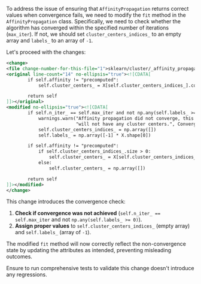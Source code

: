 To address the issue of ensuring that `AffinityPropagation` returns correct values when convergence fails, we need to modify the `fit` method in the `AffinityPropagation` class. Specifically, we need to check whether the algorithm has converged within the specified number of iterations (`max_iter`). If not, we should set `cluster_centers_indices_` to an empty array and `labels_` to an array of `-1`.

Let's proceed with the changes:

```xml
<change>
<file change-number-for-this-file="1">sklearn/cluster/_affinity_propagation.py</file>
<original line-count="14" no-ellipsis="true"><![CDATA[
        if self.affinity != "precomputed":
            self.cluster_centers_ = X[self.cluster_centers_indices_].copy()

        return self
]]></original>
<modified no-ellipsis="true"><![CDATA[
        if self.n_iter_ == self.max_iter and not np.any(self.labels_ >= 0):
            warnings.warn("Affinity propagation did not converge, this model "
                          "will not have any cluster centers.", ConvergenceWarning)
            self.cluster_centers_indices_ = np.array([])
            self.labels_ = np.array([-1] * X.shape[0])

        if self.affinity != "precomputed":
            if self.cluster_centers_indices_.size > 0:
                self.cluster_centers_ = X[self.cluster_centers_indices_].copy()
            else:
                self.cluster_centers_ = np.array([])

        return self
]]></modified>
</change>
```

This change introduces the convergence check:
1. **Check if convergence was not achieved** (`self.n_iter_ == self.max_iter` and not `np.any(self.labels_ >= 0)`).
2. **Assign proper values** to `self.cluster_centers_indices_` (empty array) and `self.labels_` (array of `-1`).

The modified `fit` method will now correctly reflect the non-convergence state by updating the attributes as intended, preventing misleading outcomes.

Ensure to run comprehensive tests to validate this change doesn't introduce any regressions.